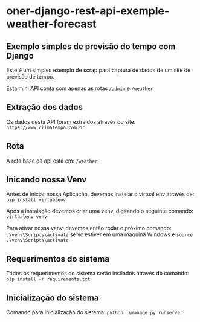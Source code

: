 # oner-django-rest-api-exemple-weather-forecast
## Exemplo simples de previsão do tempo com Django

Este é um simples exemplo de scrap para captura de dados de um site de previsão de tempo.

Esta mini API conta com apenas as rotas `/admin` e `/weather`

## Extração dos dados

Os dados desta API foram extraídos através do site: ``https://www.climatempo.com.br``

## Rota

A rota base da api está em: ``/weather``

## Inicando nossa Venv

Antes de iniciar nossa Aplicação, devemos instalar o virtual env através de: ``pip install virtualenv``

Após a instalação devemos criar uma venv, digitando o seguinte comando: ``virtualenv venv``

Para ativar nossa venv, devemos então rodar o próximo comando: ``.\venv\Scripts\activate`` se vc estiver em uma maquina Windows e ``source .\venv\Scripts\activate``

## Requerimentos do sistema

Todos os requerimentos do sistema serão instlados através do comando: ``pip install -r requirements.txt``

## Inicialização do sistema

Comando para inicialização do sistema: ``python .\manage.py runserver``